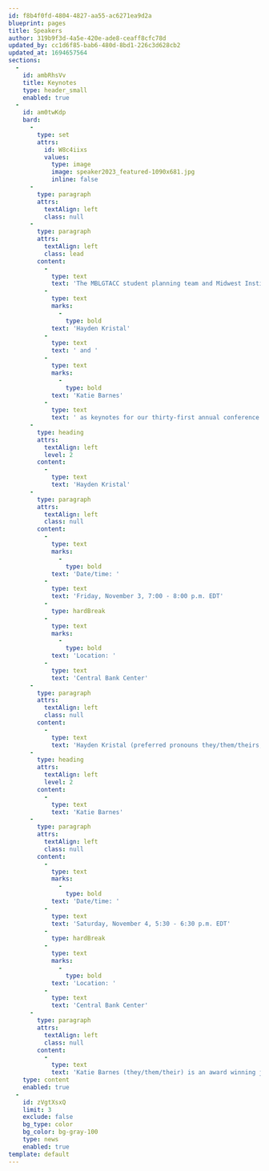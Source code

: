 ```yaml
---
id: f8b4f0fd-4804-4827-aa55-ac6271ea9d2a
blueprint: pages
title: Speakers
author: 319b9f3d-4a5e-420e-ade8-ceaff8cfc78d
updated_by: cc1d6f85-bab6-480d-8bd1-226c3d628cb2
updated_at: 1694657564
sections:
  -
    id: ambRhsVv
    title: Keynotes
    type: header_small
    enabled: true
  -
    id: am0twKdp
    bard:
      -
        type: set
        attrs:
          id: W8c4iixs
          values:
            type: image
            image: speaker2023_featured-1090x681.jpg
            inline: false
      -
        type: paragraph
        attrs:
          textAlign: left
          class: null
      -
        type: paragraph
        attrs:
          textAlign: left
          class: lead
        content:
          -
            type: text
            text: 'The MBLGTACC student planning team and Midwest Institute for Sexuality and Gender Diversity are thrilled to welcome '
          -
            type: text
            marks:
              -
                type: bold
            text: 'Hayden Kristal'
          -
            type: text
            text: ' and '
          -
            type: text
            marks:
              -
                type: bold
            text: 'Katie Barnes'
          -
            type: text
            text: ' as keynotes for our thirty-first annual conference.'
      -
        type: heading
        attrs:
          textAlign: left
          level: 2
        content:
          -
            type: text
            text: 'Hayden Kristal'
      -
        type: paragraph
        attrs:
          textAlign: left
          class: null
        content:
          -
            type: text
            marks:
              -
                type: bold
            text: 'Date/time: '
          -
            type: text
            text: 'Friday, November 3, 7:00 - 8:00 p.m. EDT'
          -
            type: hardBreak
          -
            type: text
            marks:
              -
                type: bold
            text: 'Location: '
          -
            type: text
            text: 'Central Bank Center'
      -
        type: paragraph
        attrs:
          textAlign: left
          class: null
        content:
          -
            type: text
            text: 'Hayden Kristal (preferred pronouns they/them/theirs, but accepts anything said with good intent) is a Colorado-based Deaf queer activist and stand-up comedian. Life at the intersection of multiple marginalized identities has led Hayden to a career as a professional speaker, exploring the intersections of ability, gender, sexuality, and access, particularly within the spheres of activism and social justice. They have brought their funny, engaging, and interactive workshops and speeches to dozens of conferences, businesses, and schools all across North America including Harvard, Yale, Columbia, TEDx, Coldwell Banker, the Minnesota Department of Human Services, the Planned Parenthood Federation of America, and the Connecticut Supreme Court.'
      -
        type: heading
        attrs:
          textAlign: left
          level: 2
        content:
          -
            type: text
            text: 'Katie Barnes'
      -
        type: paragraph
        attrs:
          textAlign: left
          class: null
        content:
          -
            type: text
            marks:
              -
                type: bold
            text: 'Date/time: '
          -
            type: text
            text: 'Saturday, November 4, 5:30 - 6:30 p.m. EDT'
          -
            type: hardBreak
          -
            type: text
            marks:
              -
                type: bold
            text: 'Location: '
          -
            type: text
            text: 'Central Bank Center'
      -
        type: paragraph
        attrs:
          textAlign: left
          class: null
        content:
          -
            type: text
            text: 'Katie Barnes (they/them/their) is an award winning journalist covering the intersection of sports and gender. As a feature writer at ESPN, Katie has profiled women’s sports superstars like Maya Moore, A’ja Wilson, and Amanda Nunes. They are a leading journalist in the coverage of legislation and policy affecting transgender and intersex athletes, which they also cover in their book, Fair Play: How Sports Shape the Gender Debates (St. Martin’s Press, 2023). Katie is a 3-time GLAAD award nominee and a 2022 finalist for the Dan Jenkins Medal, a prestigious award honoring outstanding sports journalism. They were named the 2017 Journalist of the Year by NLGJA — The Association of LGBTQ Journalists.'
    type: content
    enabled: true
  -
    id: zVgtXsxQ
    limit: 3
    exclude: false
    bg_type: color
    bg_color: bg-gray-100
    type: news
    enabled: true
template: default
---
```


